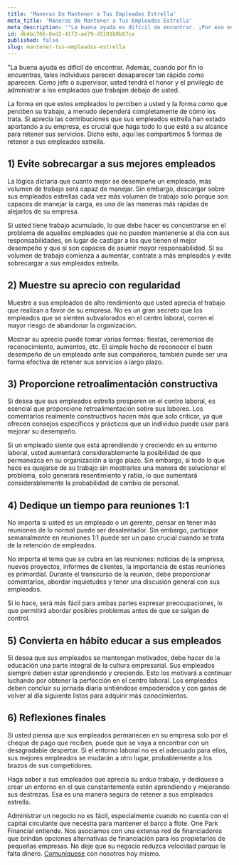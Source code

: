 ```yaml
---
title: 'Maneras De Mantener a Tus Empleados Estrella'
meta_title: 'Maneras De Mantener a Tus Empleados Estrella'
meta_description: '"La buena ayuda es difícil de encontrar. ¡Por eso es esencial que trate correctamente a sus empleados estrella, o estos podrían terminar dejando su organización para ir a trabajar para sus competidores!'
id: db4bc766-8ed2-41f2-ae79-d5101b0b87ce
published: false
slug: mantener-tus-empleados-estrella
---
```

"La buena ayuda es difícil de encontrar. Además, cuando por fin lo encuentras, tales individuos parecen desaparecer tan rápido como aparecen. Como jefe o supervisor, usted tendrá el honor y el privilegio de administrar a los empleados que trabajan debajo de usted. 

La forma en que estos empleados lo perciben a usted y la forma como que perciben su trabajo, a menudo dependerá completamente de cómo los trata. Si aprecia las contribuciones que sus empleados estrella han estado aportando a su empresa, es crucial que haga todo lo que esté a su alcance para retener sus servicios. Dicho esto, aquí les compartimos 5 formas de retener a sus empleados estrella. 

## 1)	Evite sobrecargar a sus mejores empleados

La lógica dictaría que cuanto mejor se desempeñe un empleado, más volumen de trabajo será capaz de manejar. Sin embargo, descargar sobre sus empleados estrellas cada vez más volumen de trabajo solo porque son capaces de manejar la carga, es una de las maneras más rápidas de alejarlos de su empresa. 

Si usted tiene trabajo acumulado, lo que debe hacer es concentrarse en el problema de aquellos empleados que no pueden mantenerse al día con sus responsabilidades, en lugar de castigar a los que tienen el mejor desempeño y que si son capaces de asumir mayor responsabilidad. Si su volumen de trabajo comienza a aumentar, contrate a más empleados y evite sobrecargar a sus empleados estrella.  

## 2)	Muestre su aprecio con regularidad

Muestre a sus empleados de alto rendimiento que usted aprecia el trabajo que realizan a favor de su empresa. No es un gran secreto que los empleados que se sienten subvalorados en el centro laboral, corren el mayor riesgo de abandonar la organización. 

Mostrar su aprecio puede tomar varias formas: fiestas, ceremonias de reconocimiento, aumentos, etc. El simple hecho de reconocer el buen desempeño de un empleado ante sus compañeros, también puede ser una forma efectiva de retener sus servicios a largo plazo. 

## 3)	Proporcione retroalimentación constructiva  

Si desea que sus empleados estrella prosperen en el centro laboral, es esencial que proporcione retroalimentación sobre sus labores. Los comentarios realmente constructivos hacen más que solo criticar, ya que ofrecen consejos específicos y prácticos que un individuo puede usar para mejorar su desempeño. 

Si un empleado siente que está aprendiendo y creciendo en su entorno laboral, usted aumentará considerablemente la posibilidad de que permanezca en su organización a largo plazo. Sin embargo, si todo lo que hace es quejarse de su trabajo sin mostrarles una manera de solucionar el problema, solo generará resentimiento y rabia, lo que aumentará considerablemente la probabilidad de cambio de personal.

## 4)	Dedique un tiempo para reuniones 1:1 

No importa si usted es un empleado o un gerente, pensar en tener más reuniones de lo normal puede ser desalentador.  Sin embargo, participar semanalmente en reuniones 1:1 puede ser un paso crucial cuando se trata de la retención de empleados. 

No importa el tema que se cubra en las reuniones: noticias de la empresa, nuevos proyectos, informes de clientes, la importancia de estas reuniones es primordial. Durante el transcurso de la reunión, debe proporcionar comentarios, abordar inquietudes y tener una discusión general con sus empleados. 

Si lo hace, será más fácil para ambas partes expresar preocupaciones, lo que permitirá abordar posibles problemas antes de que se salgan de control. 

## 5)	Convierta en hábito educar a sus empleados

Si desea que sus empleados se mantengan motivados, debe hacer de la educación una parte integral de la cultura empresarial. Sus empleados siempre deben estar aprendiendo y creciendo. Esto los motivará a continuar luchando por obtener la perfección en el centro laboral. Los empleados deben concluir su jornada diaria sintiéndose empoderados y con ganas de volver al día siguiente listos para adquirir más conocimientos. 

## 6)	Reflexiones finales

Si usted piensa que sus empleados permanecen en su empresa solo por el cheque de pago que reciben, puede que se vaya a encontrar con un desagradable despertar. Si el entorno laboral no es el adecuado para ellos, sus mejores empleados se mudarán a otro lugar, probablemente a los brazos de sus competidores. 

Haga saber a sus empleados que aprecia su arduo trabajo, y dedíquese a crear un entorno en el que constantemente estén aprendiendo y mejorando sus destrezas. Esa es una manera segura de retener a sus empleados estrella. 

Administrar un negocio no es fácil, especialmente cuando no cuenta con el capital circulante que necesita para mantener el barco a flote. One Park Financial entiende. Nos asociamos con una extensa red de financiadores que brindan opciones alternativas de financiación para los propietarios de pequeñas empresas. No deje que su negocio reduzca velocidad porque le falta dinero. [Comuníquese]( https://www.oneparkfinancial.com/es/) con nosotros hoy mismo.